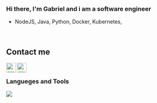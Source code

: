 ### Hi there, I'm Gabriel and i am a software engineer
- NodeJS, Java, Python, Docker, Kubernetes, 

<br/>

## Contact me
[<img align="left" alt="gmail" width="26px" src="https://cdn.jsdelivr.net/npm/simple-icons@v3/icons/gmail.svg" />][gmail]
[<img align="left" alt="gmail" width="26px" src="https://cdn.jsdelivr.net/npm/simple-icons@v3/icons/linkedin.svg" />][linkedin]

<br/>

### Langueges and Tools

<p align="left">
  <a href="https://skillicons.dev">
    <img src="https://skillicons.dev/icons?i=git,docker,nodejs,react,graphql,postgres,spring,java,python" />
  </a>
</p>

<br/>
<br/>


[gmail]: gabrielcostasilva100@gmail.com
[linkedin]: https://www.linkedin.com/in/gabriel-costa-29ab71190/
